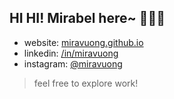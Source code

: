 ## HI HI! Mirabel here~ 🍓✨🌸
- website: [miravuong.github.io](https://miravuong.github.io/)
- linkedin: [/in/miravuong](https://www.linkedin.com/in/miravuong/)
- instagram: [@miravuong](https://www.instagram.com/miravuong/)

> feel free to explore work!
